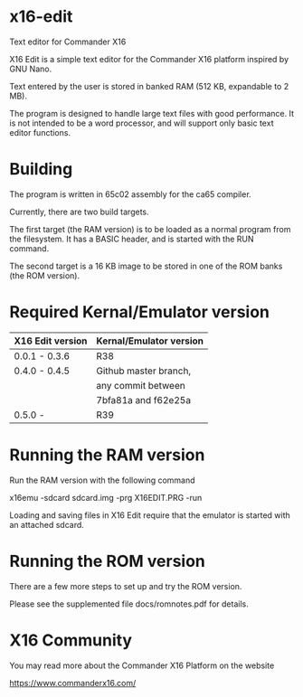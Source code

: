 # x16-edit

Text editor for Commander X16

X16 Edit is a simple text editor for the Commander X16 platform inspired by GNU Nano.

Text entered by the user is stored in banked RAM (512 KB, expandable to 2 MB).

The program is designed to handle large text files with good performance. It
is not intended to be a word processor, and will support only basic text
editor functions.


# Building

The program is written in 65c02 assembly for the ca65 compiler.

Currently, there are two build targets.

The first target (the RAM version) is to be loaded as a normal program from the filesystem. It has a BASIC header, and is started with the RUN command.

The second target is a 16 KB image to be stored in one of the ROM banks (the ROM version).

# Required Kernal/Emulator version

| X16 Edit version | Kernal/Emulator version |
| ---------------- | ----------------------- |
| 0.0.1 - 0.3.6    | R38                     |
| 0.4.0 - 0.4.5    | Github master branch,   |
|                  | any commit between      |
|                  | 7bfa81a and f62e25a     |
| 0.5.0 -          | R39                     |

# Running the RAM version

Run the RAM version with the following command

x16emu -sdcard sdcard.img -prg X16EDIT.PRG -run

Loading and saving files in X16 Edit require that the emulator is started with an attached sdcard.


# Running the ROM version

There are a few more steps to set up and try the ROM version.

Please see the supplemented file docs/romnotes.pdf for details.


# X16 Community

You may read more about the Commander X16 Platform on the website

https://www.commanderx16.com/
